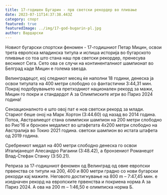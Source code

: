 ```yaml
---
title: 17-годишен Бугарин - прв светски рекордер во пливање
date: 2023-07-11T14:37:38.443Z
category: спорт
featured: true
featuredImage: ../img/17-god-bugarin-pl.jpg
author: Вардарски
---
```

Новиот бугарски спортски феномен - 17-годишниот Петар Мицин, освои трета европска младинска титула и испиша историја во бугарското пливање со тоа што стана наш прв светски рекордер, пренесува весникот Сега. Сето ова се случи на континенталниот шампионат во Белград каде Мицин е голема ѕвезда.

Велинградецот, кој следниот месец ќе наполни 18 години, денеска ја освои титулата на 400 метри слободно со фантастични 3:44,31 мин. Покрај подобрувањето на претходниот национален рекорд за мажи, Мицин го покри и стандардот А за Олимписките игри во Париз 2024 година!

Сензационалното е што овој пат е нов светски рекорд за млади. Стариот беше оној на Марк Хортон (3:44.60) од назад во 2014 година. Потоа, Австралиецот стана олимписки шампион на 200 метри слободно во Рио'16 и бронзен медалист во штафетата 4x200 метри слободно на Австралија во Токио 2021 година. светски шампион во истата штафета од 2019 година.

Сребрениот медал на 400 метри слободно денеска го освои Италијанецот Алесандро Рагаини (3:48.42), а бронзениот Романецот Влад-Стефан Станку (3:50.21).

Реприза за 17-годишниот феномен од Велинград од овие европски првенства се титули на 200, 400 и 800 метри градно со нови бугарски рекорди кај мажите. Неговото достигнување на 800 m – 7:47,45 мин. е изедначен рекорд на европските првенства и покриена норма А за Париз 2024. А ова на 200 m – 1:46,50 е олимписка норма Б.